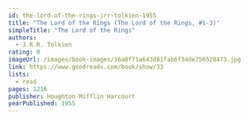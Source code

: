 ```yaml
---
id: the-lord-of-the-rings-jrr-tolkien-1955
title: "The Lord of the Rings (The Lord of the Rings, #1-3)"
simpleTitle: "The Lord of the Rings"
authors:
  - J.R.R. Tolkien
rating: 0
imageUrl: /images/book-images/16a0f71a643d81fab6f34de756528473.jpg
link: https://www.goodreads.com/book/show/33
lists:
  - read
pages: 1216
publisher: Houghton Mifflin Harcourt
yearPublished: 1955
---
```

